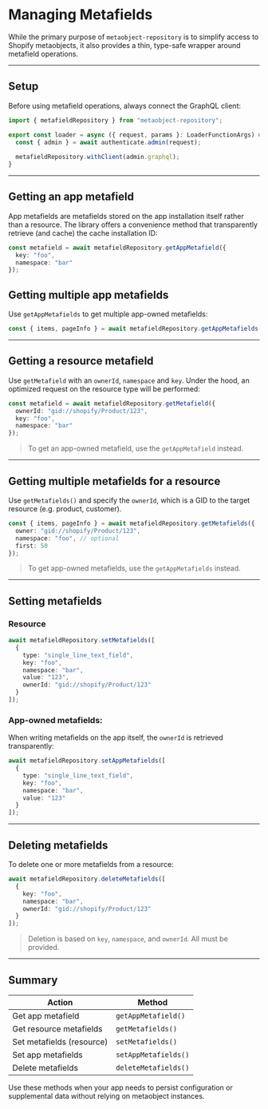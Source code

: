 # Managing Metafields

While the primary purpose of `metaobject-repository` is to simplify access to Shopify metaobjects, it also provides a thin, type-safe wrapper around metafield operations.

---

## Setup

Before using metafield operations, always connect the GraphQL client:

```ts
import { metafieldRepository } from "metaobject-repository";

export const loader = async ({ request, params }: LoaderFunctionArgs) => {
  const { admin } = await authenticate.admin(request);
 
  metafieldRepository.withClient(admin.graphql);
}
```

---

## Getting an app metafield

App metafields are metafields stored on the app installation itself rather than a resource. The library offers a convenience method that transparently retrieve (and cache) the cache installation ID:

```ts
const metafield = await metafieldRepository.getAppMetafield({
  key: "foo",
  namespace: "bar"
});
```

## Getting multiple app metafields

Use `getAppMetafields` to get multiple app-owned metafields:

```ts
const { items, pageInfo } = await metafieldRepository.getAppMetafields({ first: 50, namespace: 'settings' });
```

---

## Getting a resource metafield

Use `getMetafield` with an `ownerId`, `namespace` and `key`. Under the hood, an optimized request on the resource type
will be performed:

```ts
const metafield = await metafieldRepository.getMetafield({
  ownerId: "gid://shopify/Product/123",
  key: "foo",
  namespace: "bar"
});
```

> To get an app-owned metafield, use the `getAppMetafield` instead.

---

## Getting multiple metafields for a resource

Use `getMetafields()` and specify the `ownerId`, which is a GID to the target resource (e.g. product, customer).

```ts
const { items, pageInfo } = await metafieldRepository.getMetafields({
  owner: "gid://shopify/Product/123",
  namespace: "foo", // optional
  first: 50
});
```

> To get app-owned metafields, use the `getAppMetafields` instead.

---

## Setting metafields

### Resource

```ts
await metafieldRepository.setMetafields([
  {
    type: "single_line_text_field",
    key: "foo",
    namespace: "bar",
    value: "123",
    ownerId: "gid://shopify/Product/123"
  }
]);
```

### App-owned metafields:

When writing metafields on the app itself, the `ownerId` is retrieved transparently:

```ts
await metafieldRepository.setAppMetafields([
  {
    type: "single_line_text_field",
    key: "foo",
    namespace: "bar",
    value: "123"
  }
]);
```

---

## Deleting metafields

To delete one or more metafields from a resource:

```ts
await metafieldRepository.deleteMetafields([
  {
    key: "foo",
    namespace: "bar",
    ownerId: "gid://shopify/Product/123"
  }
]);
```

> Deletion is based on `key`, `namespace`, and `ownerId`. All must be provided.

---

## Summary

| Action                    | Method                     |
|---------------------------|------------------------------|
| Get app metafield         | `getAppMetafield()`          |
| Get resource metafields   | `getMetafields()`            |
| Set metafields (resource) | `setMetafields()`            |
| Set app metafields        | `setAppMetafields()`         |
| Delete metafields         | `deleteMetafields()`         |

Use these methods when your app needs to persist configuration or supplemental data without relying on metaobject instances.
